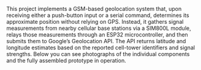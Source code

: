 This project implements a GSM-based geolocation system that, upon receiving either a push-button input or a serial command, determines its approximate position without relying on GPS. Instead, it gathers signal measurements from nearby cellular base stations via a SIM800L module, relays those measurements through an ESP32 microcontroller, and then submits them to Google’s Geolocation API. The API returns latitude and longitude estimates based on the reported cell-tower identifiers and signal strengths. Below you can see photographs of the individual components and the fully assembled prototype in operation.

